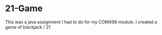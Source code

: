 # 21-Game
This was a java assignment I had to do for my COM498 module, I created a game of blackjack / 21

